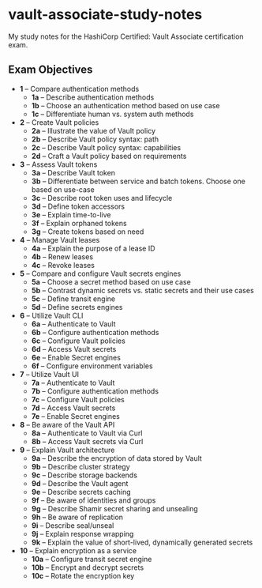 # vault-associate-study-notes

My study notes for the HashiCorp Certified: Vault Associate certification exam.

## Exam Objectives

- **1** &ndash; Compare authentication methods
  - **1a** &ndash; Describe authentication methods
  - **1b** &ndash; Choose an authentication method based on use case
  - **1c** &ndash; Differentiate human vs. system auth methods
- **2** &ndash; Create Vault policies
  - **2a** &ndash; Illustrate the value of Vault policy
  - **2b** &ndash; Describe Vault policy syntax: path
  - **2c** &ndash; Describe Vault policy syntax: capabilities
  - **2d** &ndash; Craft a Vault policy based on requirements
- **3** &ndash; Assess Vault tokens
  - **3a** &ndash; Describe Vault token
  - **3b** &ndash; Differentiate between service and batch tokens. Choose one based on use-case
  - **3c** &ndash; Describe root token uses and lifecycle
  - **3d** &ndash; Define token accessors
  - **3e** &ndash; Explain time-to-live
  - **3f** &ndash; Explain orphaned tokens
  - **3g** &ndash; Create tokens based on need
- **4** &ndash; Manage Vault leases
  - **4a** &ndash; Explain the purpose of a lease ID
  - **4b** &ndash; Renew leases
  - **4c** &ndash; Revoke leases
- **5** &ndash; Compare and configure Vault secrets engines
  - **5a** &ndash; Choose a secret method based on use case
  - **5b** &ndash; Contrast dynamic secrets vs. static secrets and their use cases
  - **5c** &ndash; Define transit engine
  - **5d** &ndash; Define secrets engines
- **6** &ndash; Utilize Vault CLI
  - **6a** &ndash; Authenticate to Vault
  - **6b** &ndash; Configure authentication methods
  - **6c** &ndash; Configure Vault policies
  - **6d** &ndash; Access Vault secrets
  - **6e** &ndash; Enable Secret engines
  - **6f** &ndash; Configure environment variables
- **7** &ndash; Utilize Vault UI
  - **7a** &ndash; Authenticate to Vault
  - **7b** &ndash; Configure authentication methods
  - **7c** &ndash; Configure Vault policies
  - **7d** &ndash; Access Vault secrets
  - **7e** &ndash; Enable Secret engines
- **8** &ndash; Be aware of the Vault API
  - **8a** &ndash; Authenticate to Vault via Curl
  - **8b** &ndash; Access Vault secrets via Curl
- **9** &ndash; Explain Vault architecture
  - **9a** &ndash; Describe the encryption of data stored by Vault
  - **9b** &ndash; Describe cluster strategy
  - **9c** &ndash; Describe storage backends
  - **9d** &ndash; Describe the Vault agent
  - **9e** &ndash; Describe secrets caching
  - **9f** &ndash; Be aware of identities and groups
  - **9g** &ndash; Describe Shamir secret sharing and unsealing
  - **9h** &ndash; Be aware of replication
  - **9i** &ndash; Describe seal/unseal
  - **9j** &ndash; Explain response wrapping
  - **9k** &ndash; Explain the value of short-lived, dynamically generated secrets
- **10** &ndash; Explain encryption as a service
  - **10a** &ndash; Configure transit secret engine
  - **10b** &ndash; Encrypt and decrypt secrets
  - **10c** &ndash; Rotate the encryption key